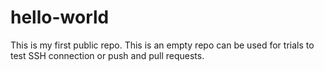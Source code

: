 # hello-world
This is my first public repo. This is an empty repo can be used for trials to test SSH connection or push and pull requests.
